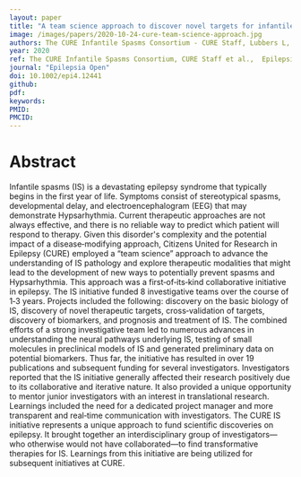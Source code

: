 ```yaml
---
layout: paper
title: "A team science approach to discover novel targets for infantile spasms (IS)"
image: /images/papers/2020-10-24-cure-team-science-approach.jpg
authors: The CURE Infantile Spasms Consortium - CURE Staff, Lubbers L, Iyengar SS
year: 2020
ref: The CURE Infantile Spasms Consortium, CURE Staff et al.,  Epilepsia Open 2020
journal: "Epilepsia Open"
doi: 10.1002/epi4.12441
github:
pdf: 
keywords: 
PMID: 
PMCID: 
---
```


# Abstract

Infantile spasms (IS) is a devastating epilepsy syndrome that typically begins in the first year of life. Symptoms consist of stereotypical spasms, developmental delay, and electroencephalogram (EEG) that may demonstrate Hypsarhythmia. Current therapeutic approaches are not always effective, and there is no reliable way to predict which patient will respond to therapy. Given this disorder's complexity and the potential impact of a disease‐modifying approach, Citizens United for Research in Epilepsy (CURE) employed a “team science” approach to advance the understanding of IS pathology and explore therapeutic modalities that might lead to the development of new ways to potentially prevent spasms and Hypsarhythmia. This approach was a first‐of‐its‐kind collaborative initiative in epilepsy. The IS initiative funded 8 investigative teams over the course of 1‐3 years. Projects included the following: discovery on the basic biology of IS, discovery of novel therapeutic targets, cross‐validation of targets, discovery of biomarkers, and prognosis and treatment of IS. The combined efforts of a strong investigative team led to numerous advances in understanding the neural pathways underlying IS, testing of small molecules in preclinical models of IS and generated preliminary data on potential biomarkers. Thus far, the initiative has resulted in over 19 publications and subsequent funding for several investigators. Investigators reported that the IS initiative generally affected their research positively due to its collaborative and iterative nature. It also provided a unique opportunity to mentor junior investigators with an interest in translational research. Learnings included the need for a dedicated project manager and more transparent and real‐time communication with investigators. The CURE IS initiative represents a unique approach to fund scientific discoveries on epilepsy. It brought together an interdisciplinary group of investigators—who otherwise would not have collaborated—to find transformative therapies for IS. Learnings from this initiative are being utilized for subsequent initiatives at CURE.
